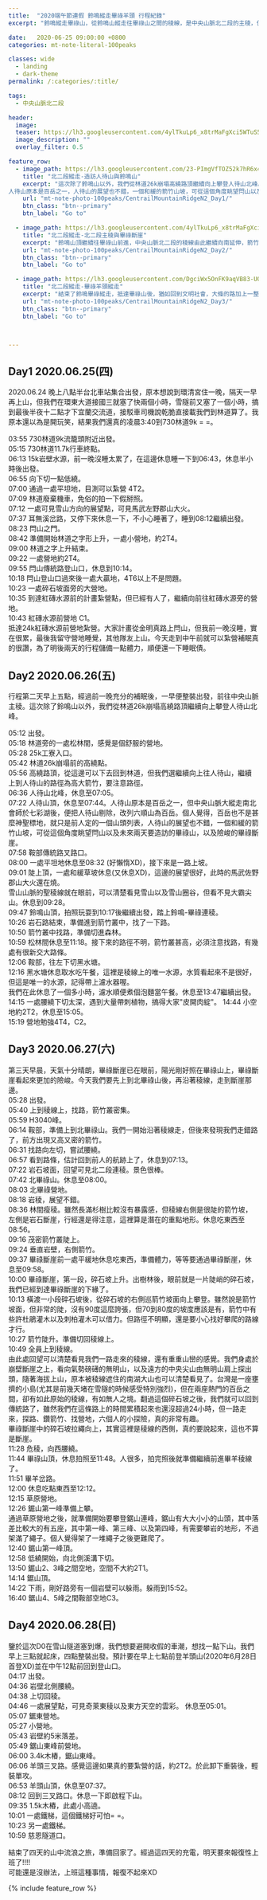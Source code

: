 ```yaml
---
title:  "2020端午節連假 鈴鳴縱走畢祿羊頭 行程紀錄"
excerpt: "鈴鳴縱走畢祿山，從鈴鳴山縱走往畢祿山之間的稜線，是中央山脈北二段的主稜，但鮮少有人通行，大部分的人都採用單攻的方式，將畢祿山與羊頭山、閂山鈴鳴拆成不同路線。這次我們要將兩個願望一次滿足，踏上這段箭竹比人高、充滿刺柏與咬人貓的稜線。"

date:   2020-06-25 09:00:00 +0800
categories: mt-note-literal-100peaks

classes: wide
  - landing
  - dark-theme
permalink: /:categories/:title/

tags:
  - 中央山脈北二段

header:
  image: 
  teaser: https://lh3.googleusercontent.com/4ylTkuLp6_x8trMaFgXci5WTuS55dQdYlVnSaCs-p4bTQPUVePIGUaUqUz1KB3-hgNrmmHf-GxCbVTy6_fU=w640-h320-rw
  image_description: ""
  overlay_filter: 0.5

feature_row:
  - image_path: https://lh3.googleusercontent.com/23-PImgVfTOZ52k7hR6x47OQ9DvnMMZDUid8ImBTzNrXPgDURfrUGuLextv4FyW7NBdoT7-YrzRt79o6jGI=w640-h320-rw
    title: "北二段縱走-造訪人待山與鈴鳴山"
    excerpt: "這次除了鈴鳴山以外，我們從林道26k崩塌高繞路頂繼續向上攀登人待山北峰。  
人待山原本是百岳之一，人待山的展望也不錯，一個和緩的箭竹山坡，可從這個角度眺望閂山以及未來兩天要造訪的畢祿山，以及險峻的畢祿斷崖。"
    url: "mt-note-photo-100peaks/CentrailMountainRidgeN2_Day1/"
    btn_class: "btn--primary"
    btn_label: "Go to"

  - image_path: https://lh3.googleusercontent.com/4ylTkuLp6_x8trMaFgXci5WTuS55dQdYlVnSaCs-p4bTQPUVePIGUaUqUz1KB3-hgNrmmHf-GxCbVTy6_fU=w640-h320-rw
    title: "北二段縱走-北二段主稜與畢祿斷崖"
    excerpt: "鈴鳴山頂繼續往畢祿山前進，中央山脈北二段的稜線由此繼續向南延伸，箭竹比人高、充滿刺柏與咬人貓的稜線，找路不易，又缺乏水源，以至於山友們通常採取單攻的模式，不會把畢祿羊頭跟北二段其他百岳一起納入行程中，也導致人家常說的北二段好像不包含畢祿羊頭。"
    url: "mt-note-photo-100peaks/CentrailMountainRidgeN2_Day2/"
    btn_class: "btn--primary"
    btn_label: "Go to"

  - image_path: https://lh3.googleusercontent.com/DgciWx5OnFK9aqVB83-UQR68e-HkFj8yAOKh1SyHrlF905IK-XfwiFkFb3ZfpEBuT4NwszTcjZQdiD6Q2MM=w640-h320-rw
    title: "北二段縱走-畢祿羊頭縱走"
    excerpt: "結束了鈴鳴畢祿縱走，抵達畢祿山後，猶如回到文明社會，大條的路加上一整路的里程樁。接下來我們要沿著畢羊連稜走向羊頭山。造訪此行最後一座百岳。"
    url: "mt-note-photo-100peaks/CentrailMountainRidgeN2_Day3/"
    btn_class: "btn--primary"
    btn_label: "Go to"



---
```


## Day1 2020.06.25(四)

2020.06.24 晚上八點半台北車站集合出發，原本想說到環清宮住一晚，隔天一早再上山，但我們在環東大道接國三就塞了快兩個小時，雪隧前又塞了一個小時，搞到最後半夜十二點才下宜蘭交流道，接駁車司機說乾脆直接載我們到林道算了。我原本還以為是開玩笑，結果我們還真的凌晨3:40到730林道9k = =。

03:55 730林道9k流籠頭附近出發。    
05:15 730林道11.7k行車終點。  
06:13 15k岩壁水源，前一晚沒睡太累了，在這邊休息睡一下到06:43，休息半小時後出發。  
06:55 向下切一點低繞。  
07:00 通過一處平坦地，目測可以紮營 4T2。  
07:09 林道廢棄機車，免俗的拍一下假掰照。  
07:12 一處可見雪山方向的展望點，可見馬武左野郡山大火。  
07:37 耳無溪岔路，又停下來休息一下，不小心睡著了，睡到08:12繼續出發。  
08:23 閂山之門。  
08:42 準備開始林道之字形上升，一處小營地，約2T4。  
09:00 林道之字上升結束。  
09:22 一處營地約2T4。  
09:55 閂山傳統路登山口，休息到10:14。  
10:18 閂山登山口過來後一處大贏地，4T6以上不是問題。  
10:23 一處碎石坡面旁的大營地。  
10:35 到達紅磚水源前的計畫紮營點，但已經有人了，繼續向前往紅磚水源旁的營地。  
10:43 紅磚水源前營地 C1。  
抵達24k紅磚水源前營地紮營。大家計畫從金明真路上閂山，但我前一晚沒睡，實在很累，最後我留守營地睡覺，其他隊友上山。今天走到中午前就可以紮營補眠真的很讚，為了明後兩天的行程儲備一點體力，順便還一下睡眠債。  
  

## Day2 2020.06.26(五)

行程第二天早上五點，經過前一晚充分的補眠後，一早便整裝出發，前往中央山脈主稜。這次除了鈴鳴山以外，我們從林道26k崩塌高繞路頂繼續向上攀登人待山北峰。  

05:12 出發。  
05:18 林道旁的一處松林間，感覺是個舒服的營地。  
05:28 25k工寮入口。  
05:42 林道26k崩塌前的高繞點。  
05:56 高繞路頂，從這邊可以下去回到林道，但我們選繼續向上往人待山，繼續上到人待山的路徑為高大箭竹，要注意路徑。  
06:36 人待山北峰，休息至07:05。    
07:22 人待山頂，休息至07:44。人待山原本是百岳之一，但中央山脈大縱走南北會師於七彩湖後，便把人待山剔除，改列六順山為百岳。個人覺得，百岳也不是甚麼神聖標地，就只是前人定的一個山頭列表，人待山的展望也不錯，一個和緩的箭竹山坡，可從這個角度眺望閂山以及未來兩天要造訪的畢祿山，以及險峻的畢祿斷崖。    
07:58 鞍部傳統路叉路口。  
08:00 一處平坦地休息至08:32 (好懶惰XD)，接下來是一路上坡。  
09:01 陡上頂，一處和緩草坡休息(又休息XD)，這邊的展望很好，此時的馬武佐野郡山大火還在燒。  
雪山山脈的聖稜線就在眼前，可以清楚看見雪山以及雪山圈谷，但看不見大霸尖山。休息到09:28。  
09:47 鈴鳴山頂，拍照玩耍到10:17後繼續出發，踏上鈴鳴-畢祿連稜。  
10:26 岩石路結束，準備進到箭竹叢中，找了一下路。  
10:50 箭竹叢中找路，準備切進森林。   
10:59 松林間休息至11:18。接下來的路徑不明，箭竹叢甚高，必須注意找路，有幾處有很新交大路條。   
12:06 鞍部，往左下切黑水塘。   
12:16 黑水塘休息取水吃午餐，這裡是稜線上的唯一水源，水質看起來不是很好，但這是唯一的水源，記得帶上濾水器喔。  
我們在此休息了一個多小時，濾水順便煮個泡麵當午餐。休息至13:47繼續出發。  
14:15 一處腰繞下切太深，遇到大量帶刺植物，搞得大家"皮開肉綻"。
14:44 小空地約2T2，休息至15:05。  
15:19 營地勉強4T4，C2。


## Day3 2020.06.27(六)

第三天早晨，天氣十分晴朗，畢祿斷崖已在眼前，陽光剛好照在畢祿山上，畢祿斷崖看起來更加的險峻。今天我們要先上到北畢祿山後，再沿著稜線，走到斷崖那邊。  
05:28 出發。  
05:40 上到稜線上，找路，箭竹叢密集。  
05:59 H3040峰。  
06:14 鞍部，準備上到北畢祿山。我們一開始沿著稜線走，但後來發現我們走錯路了，前方出現又高又密的箭竹。  
06:31 找路向左切，嘗試腰繞。  
06:57 看到路條，估計回到前人的航跡上了，休息到07:13。  
07:22 岩石坡面，回望可見北二段連稜。景色很棒。  
07:42 北畢祿山。休息至08:00。  
08:03 北畢祿營地。  
08:18 岩稜，展望不錯。  
08:36 林間瘦稜。雖然長滿杉樹比較沒有暴露感，但稜線右側是很陡的箭竹坡，左側是岩石斷崖，行經還是得注意，這裡算是潛在的重點地形。休息吃東西至08:56。  
09:16 茂密箭竹叢陡上。  
09:24 垂直岩壁，右側箭竹。  
09:37 畢祿斷崖前一處平緩地休息吃東西，準備體力，等等要通過畢祿斷崖，休息至09:58。  
10:00 畢祿斷崖，第一段，碎石坡上升。出樹林後，眼前就是一片陡峭的碎石坡，我們已經到達畢祿斷崖的下緣了。  
10:13 橫渡一小段碎石坡後，從碎石坡的右側巡箭竹坡面向上攀登。雖然說是箭竹坡面，但非常的陡，沒有90度這麼誇張，但70到80度的坡度應該是有，箭竹中有些許杜鵑灌木以及刺柏灌木可以借力。但路徑不明顯，還是要小心找好攀爬的路線才行。  
10:27 箭竹陡升。準備切回稜線上。  
10:49 全員上到稜線。  
由此處回望可以清楚看見我們一路走來的稜線，還有重重山巒的感覺。我們身處於崩壁斷崖之上，看向氣勢磅礡的無明山，以及遠方的中央尖山由無明山肩上探出頭，隨著海拔上山，原本被稜線遮住的南湖大山也可以清楚看見了。台灣是一座壅擠的小島(尤其是前幾天堵在雪隧的時候感受特別強烈)，但在兩座熱門的百岳之間，卻有如此原始的稜線，有如無人之境。翻過這個碎石坡之後，我們就可以回到傳統路了，雖然我們在這條路上的時間累積起來也還沒超過24小時，但一路走來，探路、鑽箭竹、找營地，六個人的小探險，真的非常有趣。  
畢祿斷崖中的碎石坡拉繩向上，其實這裡是稜線的西側，真的要說起來，這也不算是斷崖。  
11:28 危稜，向西腰繞。  
11:44 畢祿山頂，休息拍照至11:48。人很多，拍完照後就準備繼續前進畢羊稜線了。  
11:51 畢羊岔路。  
12:00 休息吃點東西至12:12。  
12:15 草原營地。  
12:26 鋸山第一峰準備上攀。  
通過草原營地之後，就準備開始要攀登鋸山連峰，鋸山有大大小小的山頭，其中落差比較大的有五座，其中第一峰、第三峰、以及第四峰，有需要攀岩的地形，不過架滿了繩子。個人覺得架了一堆繩子之後更難爬了。  
12:40 鋸山第一峰頂。  
12:58 低繞開始，向北側溪溝下切。  
13:50 鋸山2、3峰之間空地，空間不大約2T1。  
14:14 鋸山頂。  
14:22 下雨，剛好路旁有一個岩壁可以躲雨。躲雨到15:52。  
16:40 鋸山4、5峰之間鞍部空地C3。

## Day4 2020.06.28(日)

鑒於這次D0在雪山隧道塞到爆，我們想要避開收假的車潮，想找一點下山。我們早上三點就起床，四點整裝出發。預計要在早上七點前登羊頭山(2020年6月28日首登XD)並在中午12點前回到登山口。  
04:17 出發。  
04:36 岩壁北側腰繞。  
04:38 上切回稜。  
04:46 一處展望點，可見奇萊東稜以及東方天空的雲彩。 休息至05:01。  
05:07 鋸東營地。  
05:27 小營地。  
05:43 岩壁約5米落差。  
05:49 鋸山東峰前營地。  
06:00 3.4k木樁，鋸山東峰。  
06:06 羊頭三叉路。感覺這邊如果真的要紮營的話，約2T2。於此卸下重裝後，輕裝單攻。  
06:53 羊頭山頂，休息至07:37。  
08:12 回到三叉路口。休息一下即啟程下山。  
09:35 1.5k木樁，此處小高遶。  
10:01 一處鐵梯，這個鐵梯好可怕= =。  
10:23 另一處鐵梯。  
10:59 慈恩隧道口。  

結束了四天的山中流浪之旅，準備回家了。經過這四天的充電，明天要來報復性上班了!!!!    
可能還是沒辦法，上班這種事情，報復不起來XD  


{% include feature_row %}


